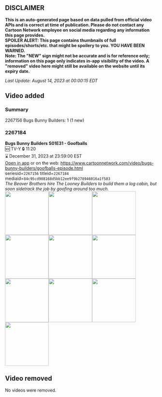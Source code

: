 ## DISCLAIMER
**This is an auto-generated page based on data pulled from official video APIs and is correct at time of publication. Please do not contact any Cartoon Network employee on social media regarding any information this page provides.**  
**SPOILER ALERT: This page contains thumbnails of full episodes/shorts/etc. that might be spoilery to you. YOU HAVE BEEN WARNED.**  
**Note: The "NEW" sign might not be accurate and is for reference only; information on this page only indicates in-app visibility of the video. A "removed" video here might still be available on the website until its expiry date.**  

_Last Update: August 14, 2023 at 00:00:15 EDT_
## Video added
### Summary
2267156 Bugs Bunny Builders: 1 (1 new)  
### 2267184
**Bugs Bunny Builders S01E31 - Goofballs**  
🆕 TV-Y 🔒 11:20  
⌛ December 31, 2023 at 23:59:00 EST  
[Open in app](https://cnvideo.sercomkc.org/redirector.html?type=cnapp&seriesid=1000000000093702&titleid=2267184&mediaid=84c95cd908168d5bb12ee9f9b278946016a1f583) or on the web: https://www.cartoonnetwork.com/video/bugs-bunny-builders/goofballs-episode.html  
seriesid=`2267156` titleid=`2267184` mediaid=`84c95cd908168d5bb12ee9f9b278946016a1f583`  
_The Beaver Brothers hire The Looney Builders to build them a log cabin, but soon sidetrack the job by goofing around too much._  
<a href="https://s3.amazonaws.com/cartoonorchestrator/2267184_001_1280x720.jpg"><img src="https://s3.amazonaws.com/cartoonorchestrator/2267184_001_640x360.jpg" height="144px" /></a><a href="https://s3.amazonaws.com/cartoonorchestrator/2267184_002_1280x720.jpg"><img src="https://s3.amazonaws.com/cartoonorchestrator/2267184_002_640x360.jpg" height="144px" /></a><a href="https://s3.amazonaws.com/cartoonorchestrator/2267184_003_1280x720.jpg"><img src="https://s3.amazonaws.com/cartoonorchestrator/2267184_003_640x360.jpg" height="144px" /></a><a href="https://s3.amazonaws.com/cartoonorchestrator/2267184_004_1280x720.jpg"><img src="https://s3.amazonaws.com/cartoonorchestrator/2267184_004_640x360.jpg" height="144px" /></a><a href="https://s3.amazonaws.com/cartoonorchestrator/2267184_005_1280x720.jpg"><img src="https://s3.amazonaws.com/cartoonorchestrator/2267184_005_640x360.jpg" height="144px" /></a><a href="https://s3.amazonaws.com/cartoonorchestrator/2267184_006_1280x720.jpg"><img src="https://s3.amazonaws.com/cartoonorchestrator/2267184_006_640x360.jpg" height="144px" /></a><a href="https://s3.amazonaws.com/cartoonorchestrator/2267184_007_1280x720.jpg"><img src="https://s3.amazonaws.com/cartoonorchestrator/2267184_007_640x360.jpg" height="144px" /></a><a href="https://s3.amazonaws.com/cartoonorchestrator/2267184_008_1280x720.jpg"><img src="https://s3.amazonaws.com/cartoonorchestrator/2267184_008_640x360.jpg" height="144px" /></a><a href="https://s3.amazonaws.com/cartoonorchestrator/2267184_009_1280x720.jpg"><img src="https://s3.amazonaws.com/cartoonorchestrator/2267184_009_640x360.jpg" height="144px" /></a><a href="https://s3.amazonaws.com/cartoonorchestrator/2267184_010_1280x720.jpg"><img src="https://s3.amazonaws.com/cartoonorchestrator/2267184_010_640x360.jpg" height="144px" /></a>
## Video removed
No videos were removed.  
